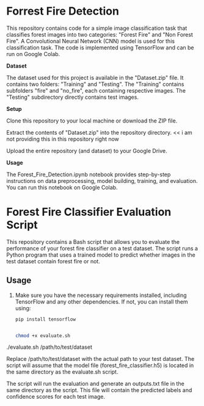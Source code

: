 # Forrest Fire Detection
This repository contains code for a simple image classification task that classifies forest images into two categories: "Forest Fire" and "Non Forest Fire". A Convolutional Neural Network (CNN) model is used for this classification task. The code is implemented using TensorFlow and can be run on Google Colab.

**Dataset**

The dataset used for this project is available in the "Dataset.zip" file. It contains two folders: "Training" and "Testing". The "Training"  contains subfolders "fire" and "no_fire", each containing respective images. The "Testing" subdirectory directly contains test images.

**Setup**

Clone this repository to your local machine or download the ZIP file.

Extract the contents of "Dataset.zip" into the repository directory. << i am not providing this in this repository right now

Upload the entire repository (and dataset) to your Google Drive.

**Usage**

The Forest_Fire_Detection.ipynb notebook provides step-by-step instructions on data preprocessing, model building, training, and evaluation. You can run this notebook on Google Colab.


# Forest Fire Classifier Evaluation Script

This repository contains a Bash script that allows you to evaluate the performance of your forest fire classifier on a test dataset. The script runs a Python program that uses a trained model to predict whether images in the test dataset contain forest fire or not.

## Usage

1. Make sure you have the necessary requirements installed, including TensorFlow and any other dependencies. If not, you can install them using:

   ```bash
   pip install tensorflow


   chmod +x evaluate.sh

  ./evaluate.sh /path/to/test/dataset


Replace /path/to/test/dataset with the actual path to your test dataset. The script will assume that the model file (forest_fire_classifier.h5) is located in the same directory as the evaluate.sh script.

The script will run the evaluation and generate an outputs.txt file in the same directory as the script. This file will contain the predicted labels and confidence scores for each test image.
